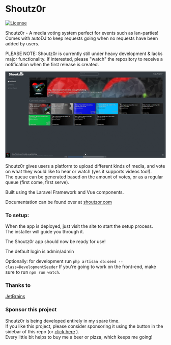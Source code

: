 # Shoutz0r

[![License](https://img.shields.io/github/license/xorinzor/shoutz0r.svg?style=flat)](https://www.gnu.org/licenses/gpl-3.0.en.html)

Shoutz0r - A media voting system perfect for events such as lan-parties!\
Comes with autoDJ to keep requests going when no requests have been added by users.

PLEASE NOTE: Shoutz0r is currently still under heavy development & lacks major functionality. If interested, please "watch" the repository to receive a notification when the first release is created.

![Preview Image](./screenshot.png)

Shoutz0r gives users a platform to upload different kinds of media, and vote on what they would like to hear or watch (yes it supports videos too!).\
The queue can be generated based on the amount of votes, or as a regular queue (first come, first serve).

Built using the Laravel Framework and Vue components.

Documentation can be found over at [shoutzor.com](https://www.shoutzor.com)

### To setup:
When the app is deployed, just visit the site to start the setup process.\
The installer will guide you through it.

The Shoutz0r app should now be ready for use!

The default login is admin/admin

Optionally: for development run `php artisan db:seed --class=DevelopmentSeeder`
If you're going to work on the front-end, make sure to run `npm run watch`.



### Thanks to

[JetBrains](https://www.jetbrains.com/?from=Shoutz0r)

### Sponsor this project

Shoutz0r is being developed entirely in my spare time. \
If you like this project, please consider sponsoring it using the button in the sidebar of this repo (or [click here](https://github.com/sponsors/xorinzor) ).\
Every little bit helps to buy me a beer or pizza, which keeps me going!
